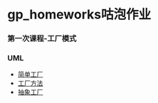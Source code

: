 # gp_homeworks咕泡作业
### 第一次课程-工厂模式

### UML

+ [简单工厂](src/resources/simpleFactory.png)
+ [工厂方法](src/resources/factoryMethod.png)
+ [抽象工厂](src/resources/abstractFactory.png)

